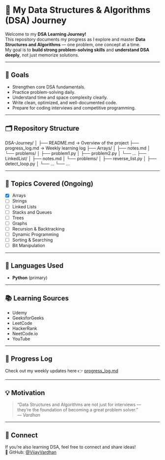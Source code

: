 # 🧠 My Data Structures & Algorithms (DSA) Journey

Welcome to my **DSA Learning Journey!**  
This repository documents my progress as I explore and master **Data Structures and Algorithms** — one problem, one concept at a time.  
My goal is to **build strong problem-solving skills** and **understand DSA deeply**, not just memorize solutions.

---

## 🚀 Goals
- Strengthen core DSA fundamentals.
- Practice problem-solving daily.
- Understand time and space complexity clearly.
- Write clean, optimized, and well-documented code.
- Prepare for coding interviews and competitive programming.

---

## 🗂️ Repository Structure
DSA-Journey/
│
├── README.md → Overview of the project
├── progress_log.md → Weekly learning log
├── Arrays/
│ ├── notes.md
│ └── problems/
│ ├── problem1.py
│ ├── problem2.py
│ └── ...
├── LinkedList/
│ ├── notes.md
│ └── problems/
│ ├── reverse_list.py
│ ├── detect_loop.py
│ └── ...
└── ...


---

## 🧩 Topics Covered (Ongoing)
- [x] Arrays
- [ ] Strings
- [ ] Linked Lists
- [ ] Stacks and Queues
- [ ] Trees
- [ ] Graphs
- [ ] Recursion & Backtracking
- [ ] Dynamic Programming
- [ ] Sorting & Searching
- [ ] Bit Manipulation

---

## 🧰 Languages Used
- **Python** (primary)
---

## 📚 Learning Sources
- Udemy
- GeeksforGeeks
- LeetCode
- HackerRank
- NeetCode.io
- YouTube 
  

---

## 🧾 Progress Log
Check out my weekly updates here 👉 [progress_log.md](./progress_log.md)

---

## 💡 Motivation
> “Data Structures and Algorithms are not just for interviews —  
> they’re the foundation of becoming a great problem solver.”  
> — *Vardhan*

---

## 🤝 Connect
If you’re also learning DSA, feel free to connect and share ideas!  
📩 GitHub: [@VijayVardhan](https://github.com/VijayVardhan)
